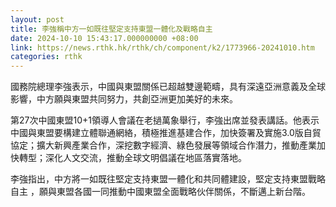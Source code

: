 ```yaml
---
layout: post
title: 李強稱中方一如既往堅定支持東盟一體化及戰略自主
date: 2024-10-10 15:43:17.000000000 +08:00
link: https://news.rthk.hk/rthk/ch/component/k2/1773966-20241010.htm
categories: rthk
---
```


國務院總理李強表示，中國與東盟關係已超越雙邊範疇，具有深遠亞洲意義及全球影響，中方願與東盟共同努力，共創亞洲更加美好的未來。

第27次中國東盟10+1領導人會議在老撾萬象舉行，李強出席並發表講話。他表示中國與東盟要構建立體聯通網絡，積極推進基建合作，加快簽署及實施3.0版自貿協定；擴大新興產業合作，深挖數字經濟、綠色發展等領域合作潛力，推動產業加快轉型；深化人文交流，推動全球文明倡議在地區落實落地。

李強指出，中方將一如既往堅定支持東盟一體化和共同體建設，堅定支持東盟戰略自主 ，願與東盟各國一同推動中國東盟全面戰略伙伴關係，不斷邁上新台階。
